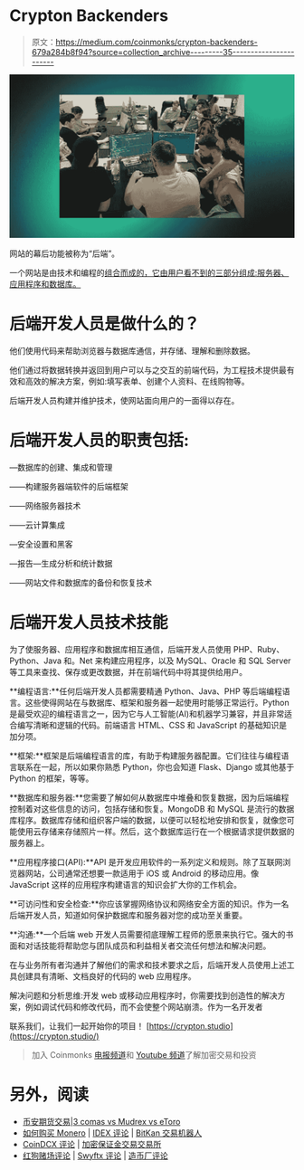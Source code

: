 # Crypton Backenders

> 原文：<https://medium.com/coinmonks/crypton-backenders-679a284b8f94?source=collection_archive---------35----------------------->

![](img/7bb7191b4eedef7d8f36dcaa32371c43.png)

网站的幕后功能被称为“后端”。

一个网站是由技术和编程的[组合而成的，它由用户看不到的三部分组成:服务器、应用程序和数据库。](https://crypton.studio/blog/Crypton-Backenders)

# 后端开发人员是做什么的？

他们使用代码来帮助浏览器与数据库通信，并存储、理解和删除数据。

他们通过将数据转换并返回到用户可以与之交互的前端代码，为工程技术提供最有效和高效的解决方案，例如:填写表单、创建个人资料、在线购物等。

后端开发人员构建并维护技术，使网站面向用户的一面得以存在。

# 后端开发人员的职责包括:

―数据库的创建、集成和管理

――构建服务器端软件的后端框架

――网络服务器技术

――云计算集成

―安全设置和黑客

―报告—生成分析和统计数据

――网站文件和数据库的备份和恢复技术

# 后端开发人员技术技能

为了使服务器、应用程序和数据库相互通信，后端开发人员使用 PHP、Ruby、Python、Java 和。Net 来构建应用程序，以及 MySQL、Oracle 和 SQL Server 等工具来查找、保存或更改数据，并在前端代码中将其提供给用户。

**编程语言:**任何后端开发人员都需要精通 Python、Java、PHP 等后端编程语言。这些使得网站在与数据库、框架和服务器一起使用时能够正常运行。Python 是最受欢迎的编程语言之一，因为它与人工智能(AI)和机器学习兼容，并且非常适合编写清晰和逻辑的代码。前端语言 HTML、CSS 和 JavaScript 的基础知识是加分项。

**框架:**框架是后端编程语言的库，有助于构建服务器配置。它们往往与编程语言联系在一起，所以如果你熟悉 Python，你也会知道 Flask、Django 或其他基于 Python 的框架，等等。

**数据库和服务器:**您需要了解如何从数据库中堆叠和恢复数据，因为后端编程控制着对这些信息的访问，包括存储和恢复。MongoDB 和 MySQL 是流行的数据库程序。数据库存储和组织客户端的数据，以便可以轻松地安排和恢复，就像您可能使用云存储来存储照片一样。然后，这个数据库运行在一个根据请求提供数据的服务器上。

**应用程序接口(API):**API 是开发应用软件的一系列定义和规则。除了互联网浏览器网站，公司通常还想要一款适用于 iOS 或 Android 的移动应用。像 JavaScript 这样的应用程序构建语言的知识会扩大你的工作机会。

**可访问性和安全检查:**你应该掌握网络协议和网络安全方面的知识。作为一名后端开发人员，知道如何保护数据库和服务器对您的成功至关重要。

**沟通:**一个后端 web 开发人员需要彻底理解工程师的愿景来执行它。强大的书面和对话技能将帮助您与团队成员和利益相关者交流任何想法和解决问题。

在与业务所有者沟通并了解他们的需求和技术要求之后，后端开发人员使用上述工具创建具有清晰、文档良好的代码的 web 应用程序。

解决问题和分析思维:开发 web 或移动应用程序时，你需要找到创造性的解决方案，例如调试代码和修改代码，而不会使整个网站崩溃。作为一名开发者

联系我们，让我们一起开始你的项目！ [https://crypton.studio](https://crypton.studio/)

> 加入 Coinmonks [电报频道](https://t.me/coincodecap)和 [Youtube 频道](https://www.youtube.com/c/coinmonks/videos)了解加密交易和投资

# 另外，阅读

*   [币安期货交易](https://coincodecap.com/binance-futures-trading)|[3 comas vs Mudrex vs eToro](https://coincodecap.com/mudrex-3commas-etoro)
*   [如何购买 Monero](https://coincodecap.com/buy-monero) | [IDEX 评论](https://coincodecap.com/idex-review) | [BitKan 交易机器人](https://coincodecap.com/bitkan-trading-bot)
*   [CoinDCX 评论](/coinmonks/coindcx-review-8444db3621a2) | [加密保证金交易交易所](https://coincodecap.com/crypto-margin-trading-exchanges)
*   [红狗赌场评论](https://coincodecap.com/red-dog-casino-review) | [Swyftx 评论](https://coincodecap.com/swyftx-review) | [造币厂评论](https://coincodecap.com/coingate-review)